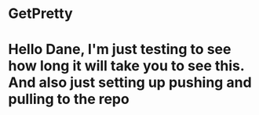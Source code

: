 # GetPretty
# Hello Dane, I'm just testing to see how long it will take you to see this. And also just setting up pushing and pulling to the repo